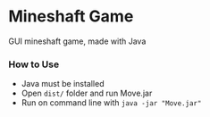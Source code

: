 # Mineshaft Game
GUI mineshaft game, made with Java

### How to Use
* Java must be installed
* Open `dist/` folder and run Move.jar
* Run on command line with `java -jar "Move.jar"`

